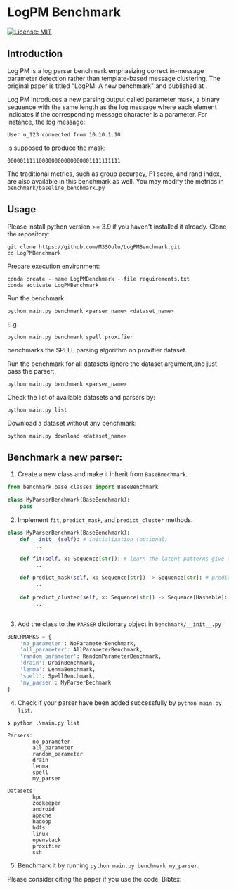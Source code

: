 # LogPM Benchmark

[![License: MIT](https://img.shields.io/badge/License-MIT-yellow.svg)](https://opensource.org/licenses/MIT)


## Introduction

Log PM is a log parser benchmark emphasizing correct in-message parameter detection rather than template-based message clustering. The original paper is titled "LogPM: A new benchmark" and published at <Conference>.

Log PM introduces a new parsing output called parameter mask, a binary sequence with the same length as the log message where each element indicates if the corresponding message character is a parameter.
For instance, the log message:
``` log
User u_123 connected from 10.10.1.10
```
is supposed to produce the mask:
```log
000001111100000000000000001111111111
```

The traditional metrics, such as group accuracy, F1 score, and rand index, are also available in this benchmark as well. You may modify the metrics in `benchmark/baseline_benchmark.py`


## Usage

Please install python version >= 3.9 if you haven't installed it already.
Clone the repository:
```commandline
git clone https://github.com/M3SOulu/LogPMBenchmark.git
cd LogPMBenchmark
```

Prepare execution environment:
```commandline
conda create --name LogPMBenchmark --file requirements.txt
conda activate LogPMBenchmark
```

Run the benchmark:
```commandline
python main.py benchmark <parser_name> <dataset_name>
```
E.g.
```commandline
python main.py benchmark spell proxifier
```
benchmarks the SPELL parsing algorithm on proxifier dataset.

Run the benchmark for all datasets ignore the dataset argument,and just pass the parser:
```commandline
python main.py benchmark <parser_name>
```

Check the list of available datasets and parsers by:
```commandline
python main.py list
```

Download a dataset without any benchmark:
```commandline
python main.py download <dataset_name>
```

## Benchmark a new parser:
1. Create a new class and make it inherit from `BaseBnechmark`.
```python
from benchmark.base_classes import BaseBenchmark

class MyParserBenchmark(BaseBenchmark):
    pass
```
2. Implement `fit`, `predict_mask`, and `predict_cluster` methods.
```python
class MyParserBenchmark(BaseBenchmark):
    def __init__(self): # initialization (optional)
        ...

    def fit(self, x: Sequence[str]): # learn the latent patterns give the messages
        ...

    def predict_mask(self, x: Sequence[str]) -> Sequence[str]: # predict the parameter masks given the messages
        ...
        
    def predict_cluster(self, x: Sequence[str]) -> Sequence[Hashable]: # predict the cluster IDs given the message
        ...
        
```
3. Add the class to the `PARSER` dictionary object in `benchmark/__init__.py`
```python
BENCHMARKS = {
    'no_parameter': NoParameterBenchmark,
    'all_parameter': AllParameterBenchmark,
    'random_parameter': RandomParameterBenchmark,
    'drain': DrainBenchmark,
    'lenma': LenmaBenchmark,
    'spell': SpellBenchmark,
    'my_parser': MyParserBechmark
}
```
4. Check if your parser have been added successfully by `python main.py list`.
```commandline
❯ python .\main.py list

Parsers:
        no_parameter
        all_parameter
        random_parameter
        drain
        lenma
        spell
        my_parser

Datasets:
        hpc
        zookeeper
        android
        apache
        hadoop
        hdfs
        linux
        openstack
        proxifier
        ssh
```
5. Benchmark it by running `python main.py benchmark my_parser`.


Please consider citing the paper if you use the code. Bibtex:
```

```